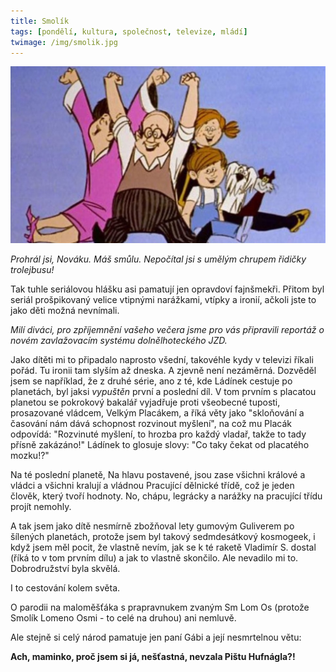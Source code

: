 ```yaml
---
title: Smolík
tags: [pondělí, kultura, společnost, televize, mládí]
twimage: /img/smolik.jpg
---
```


![cover](/img/smolik.jpg)

_Prohrál jsi, Nováku. Máš smůlu. Nepočítal jsi s umělým chrupem řidičky trolejbusu!_

Tak tuhle seriálovou hlášku asi pamatují jen opravdoví fajnšmekři. Přitom byl seriál prošpikovaný velice vtipnými narážkami, vtípky a ironií, ačkoli jste to jako děti možná nevnímali.

_Milí diváci, pro zpříjemnění vašeho večera jsme pro vás připravili reportáž o novém zavlažovacím systému dolnělhoteckého JZD._

Jako dítěti mi to připadalo naprosto všední, takovéhle kydy v televizi říkali pořád. Tu ironii tam slyším až dneska. A zjevně není nezáměrná. Dozvěděl jsem se například, že z druhé série, ano z té, kde Ládínek cestuje po planetách, byl jaksi _vypuštěn_ první a poslední díl. V tom prvním s placatou planetou se pokrokový bakalář vyjadřuje proti všeobecné tuposti, prosazované vládcem, Velkým Placákem, a říká věty jako "skloňování a časování nám dává schopnost rozvinout myšlení", na což mu Placák odpovídá: "Rozvinuté myšlení, to hrozba pro každý vladař, takže to tady přísně zakázáno!" Ládínek to glosuje slovy: "Co taky čekat od placatého mozku!?"

Na té poslední planetě, Na hlavu postavené, jsou zase všichni králové a vládci a všichni kralují a vládnou Pracující dělnické třídě, což je jeden člověk, který tvoří hodnoty. No, chápu, legrácky a narážky na pracující třídu projít nemohly. 

A tak jsem jako dítě nesmírně zbožňoval lety gumovým Guliverem po šílených planetách, protože jsem byl takový sedmdesátkový kosmogeek, i když jsem měl pocit, že vlastně nevím, jak se k té raketě Vladimír S. dostal (říká to v tom prvním dílu) a jak to vlastně skončilo. Ale nevadilo mi to. Dobrodružství byla skvělá.

I to cestování kolem světa.

O parodii na maloměšťáka s prapravnukem zvaným Sm Lom Os (protože Smolík Lomeno Osmi - to celé na druhou) ani nemluvě.

Ale stejně si celý národ pamatuje jen paní Gábi a její nesmrtelnou větu:

**Ach, maminko, proč jsem si já, nešťastná, nevzala Pištu Hufnágla?!**